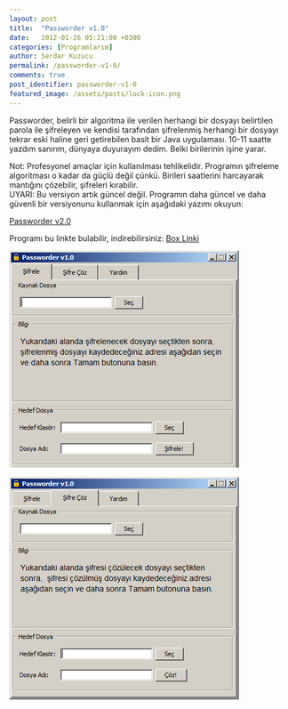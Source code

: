 ```yaml
---
layout: post
title:  "Passworder v1.0"
date:   2012-01-26 05:21:00 +0300
categories: [Programlarım]
author: Serdar Kuzucu
permalink: /passworder-v1-0/
comments: true
post_identifier: passworder-v1-0
featured_image: /assets/posts/lock-icon.png
---
```


Passworder, belirli bir algoritma ile verilen herhangi bir dosyayı belirtilen parola 
ile şifreleyen ve kendisi tarafından şifrelenmiş herhangi bir dosyayı 
tekrar eski haline geri getirebilen basit bir Java uygulaması. 
10-11 saatte yazdım sanırım, dünyaya duyurayım dedim. 
Belki birilerinin işine yarar.

<!--more-->

<div class="alert alert-warning">
Not: Profesyonel amaçlar için kullanılması tehlikelidir. 
Programın şifreleme algoritması o kadar da güçlü değil çünkü. 
Birileri saatlerini harcayarak mantığını çözebilir, şifreleri kırabilir.
</div>

<div class="alert alert-danger mt-2">
UYARI: Bu versiyon artık güncel değil. 
Programın daha güncel ve daha güvenli bir versiyonunu kullanmak için aşağıdaki yazımı okuyun:
<p class="mb-0">
<a href="/passworder-v2-0">Passworder v2.0</a>
</p>
</div>

Programı bu linkte bulabilir, indirebilirsiniz:
[Box Linki](http://www.box.com/s/901kkkk67nku7nqeyiyl)

![Passworder Şifrele](/assets/posts/passworder-tab-1.png)

![Passworder Şifre Çöz](/assets/posts/passworder-tab-2.png)
